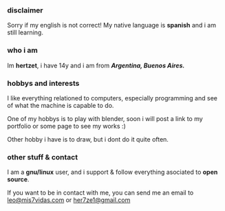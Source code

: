 ### disclaimer
Sorry if my english is not correct! My native language is **spanish** and i am still learning.

### who i am

Im **hertzet**, i have 14y and i am from ***Argentina, Buenos Aires.***

### hobbys and interests

I like everything relationed to computers, especially programming and see of what the machine is capable to do.

One of my hobbys is to play with blender, soon i will post a link to my portfolio or some page to see my works :)

Other hobby i have is to draw, but i dont do it quite often.

### other stuff & contact
I am a **gnu/linux** user, and i support & follow everything asociated to **open source**.

If you want to be in contact with me, you can send me an email to leo@mis7vidas.com or her7ze1@gmail.com
